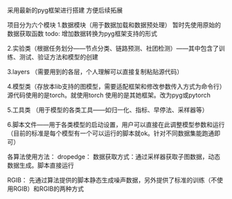 采用最新的pyg框架进行搭建
方便后续拓展

项目分为六个模块
1.数据模块（用于数据加载和数据预处理） 暂时先使用原始的数据获取函数
todo: 增加数据转换为pyg框架支持的形式

2.实验类（根据任务划分——节点分类、链路预测、社团检测）——其中包含了训练、测试、验证方法和模型的创建

3.layers （需要用到的各层，个人理解可以直接复制粘贴源代码）

4.模型类（存放本lib支持的图模型，需要适配框架和修改参数传入方式为命令行）
源代码使用的是torch。就使用torch   使用的是其她框架。改为pyg或pytorch

5.工具类 （用于模型的各类工具——如归一化、指标、早停法、采样器等）

6.脚本文件——用于各类模型的启动设置，用户可以直接在此调整模型参数和运行
（目前的标准是每个模型有一个可以运行的脚本就ok。针对不同数据集能跑通即可）

各算法使用方法：
dropedge： 数据获取方式：通过采样器获取子图数据，动态数据生成。脚本直接运行

RGIB： 先通过算法提供的脚本静态生成噪声数据，另外提供了标准的训练（不使用RGIB）和RGIB的两种方式





